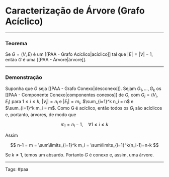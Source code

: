 
# Caracterização de Árvore (Grafo Acíclico)

---

### Teorema

Se $G=(V,E)$ é um [[PAA - Grafo Acíclico|acíclico]] tal que $|E| = |V| - 1$, então $G$ é uma [[PAA - Árvore|árvore]].

---

### Demonstração

Suponha que $G$ seja [[PAA - Grafo Conexo|desconexo]]. Sejam $G_1,\dots,G_k$ os [[PAA - Componente Conexo|componentes conexos]] de $G$, com $G_i=(V_i,E_i)$ para $1 \leq i \leq k$, $|V_i|=n_i$ e $|E_i|=m_i$, $\sum_{i=1}^k n_i = n$ e $\sum_{i=1}^k m_i = m$. Como G é acíclico, então todos os $G_i$ são acíclicos e, portanto, árvores, de modo que

$$
m_i = n_i - 1, \quad \forall 1 \leq i \leq k
$$

Assim


$$
n-1 = m = \sum\limits_{i=1}^k m_i = \sum\limits_{i=1}^k(n_i-1)=n-k
$$

Se $k\neq 1$, temos um absurdo. Portanto $G$ é conexo e, assim, uma árvore.

---

Tags: #paa

